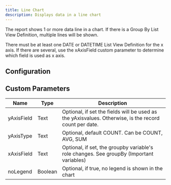 ```yaml
---
title: Line Chart
description: Displays data in a line chart
---
```


The report shows 1 or more data line in a chart.
If there is a Group By List View Definition, multiple lines will be shown.

There must be at least one DATE or DATETIME List View Definition for the x axis. If there are several, use the xAxisField custom parameter to determine which field is used as x axis.

## Configuration

## Custom Parameters

| Name                | Type  | Description |
|---------------------|-------|-------------|
| yAxisField | Text | Optional, if set the fields will be used as the yAxisvalues. Otherwise, is the record count per date. |
| yAxisType | Text | Optional, default COUNT. Can be COUNT, AVG, SUM |
| xAxisField | Text | Optional, if set, the groupby variable's role changes. See groupBy (Important variables) |
| noLegend | Boolean | Optional, if true, no legend is shown in the chart|


